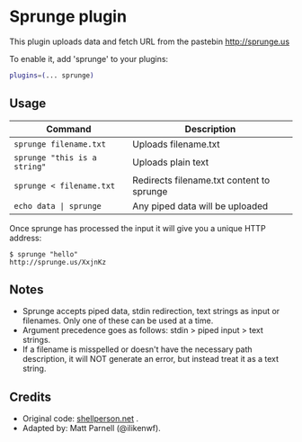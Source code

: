 # Sprunge plugin

This plugin uploads data and fetch URL from the pastebin http://sprunge.us

To enable it, add 'sprunge' to your plugins:

```zsh
plugins=(... sprunge)
```

## Usage

| Command                      | Description                               |
|------------------------------|-------------------------------------------|
| `sprunge filename.txt`       | Uploads filename.txt                      |
| `sprunge "this is a string"` | Uploads plain text                        |
| `sprunge < filename.txt`     | Redirects filename.txt content to sprunge |
| `echo data \| sprunge`       | Any piped data will be uploaded           |

Once sprunge has processed the input it will give you a unique HTTP address:

```console
$ sprunge "hello"
http://sprunge.us/XxjnKz
```

## Notes

- Sprunge accepts piped data, stdin redirection, text strings as input or filenames. Only one of these can be used at a
  time.
- Argument precedence goes as follows: stdin > piped input > text strings.
- If a filename is misspelled or doesn't have the necessary path description, it will NOT generate an error, but instead
  treat it as a text string.

## Credits

- Original
  code: [shellperson.net](https://web.archive.org/web/20190910065842/https://www.shellperson.net/sprunge-pastebin-script/)
  .
- Adapted by: Matt Parnell (@ilikenwf).
